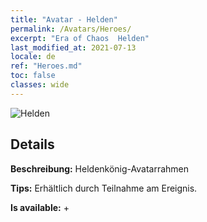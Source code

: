 ```yaml
---
title: "Avatar - Helden"
permalink: /Avatars/Heroes/
excerpt: "Era of Chaos  Helden"
last_modified_at: 2021-07-13
locale: de
ref: "Heroes.md"
toc: false
classes: wide
---
```

 ![Helden](/images/a/avatarFrame_49.png)

## Details

 **Beschreibung:** Heldenkönig-Avatarrahmen 

 **Tips:** Erhältlich durch Teilnahme am Ereignis. 

 **Is available:**  + 

